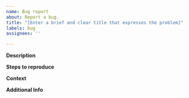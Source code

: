 ```yaml
---
name: Bug report
about: Report a bug.
title: "[Enter a brief and clear title that expresses the problem]"
labels: bug
assignees: ''

---
```


<!-- 
    This template is just a suggestion. 
    Please feel free to leave out sections and deviate from the template in other ways as you see fit.
--> 

**Description**
<!-- Provide a descriptive summary of the problem -->


**Steps to reproduce**
<!-- 
    1. Detail the exact steps taken to reproduce the problem
    2. Number each step
    3. Be proud of yourself knowing that you are very helpful :)
 -->


**Context**
<!-- 
    Specify which circumstances the bug occurs under here.
    For example:
        Which macOS version were you using?
        Which model of mouse were you using?
        Which other apps that affect mouse behaviour were installed? 
            (Having several such apps installed is a common source of issues)
-->


**Additional Info**
<!-- 
    Add any extra info that might help fix the issue here.
    E.g. console logs, crash reports, or screenshots.

    To attach console logs:
        1. Go to Console.app > ((Your device name)) 
        2. Reproduce the error and note the exact time
        3. Look for logs occurring at the time of error
        4. Copy-paste them into this text field

    To attach crash reports:
        1. Go to Console.app > Crash Reports
        2. Search for reports whose name contains "legacyLoader", "System Preferences", or "Mouse Fix Helper" 
        3. Compress the reports like so: 
            1. Right-click the report you wish to export and choose "Reveal in Finder"
            2. Right-click that report in Finder and choose "Compress ((Filename))"
        4. Drag and drop the zip file you just created into this text-field
-->


<!--  Thanks for helping to make Mac Mouse Fix better! 🚀-->
